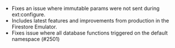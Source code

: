 - Fixes an issue where immutable params were not sent during ext:configure.
- Includes latest features and improvements from production in the Firestore Emulator.
- Fixes issue where all database functions triggered on the default namespace (#2501)

